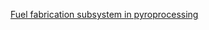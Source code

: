 [Fuel fabrication subsystem in pyroprocessing](https://docs.google.com/drawings/d/1YfwQTnwBGEP0hvzzZQwMJEJ4jsdS6wHIAzAP0OFz4mg/pub?w=1544&h=663)